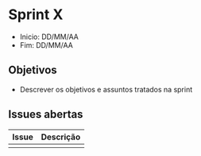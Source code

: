 # Sprint X
 - Inicio: DD/MM/AA
 - Fim: DD/MM/AA
 
## Objetivos
- Descrever os objetivos e assuntos tratados na sprint

## Issues abertas
| Issue | Descrição |
|--|--|
|  |  |
